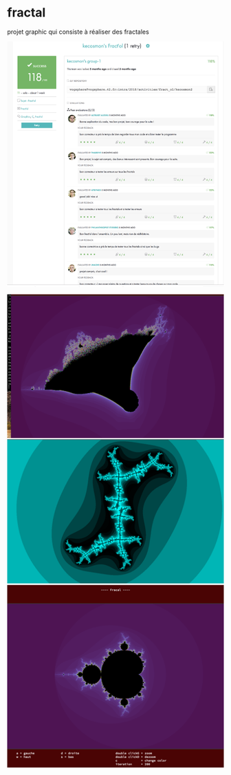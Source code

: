 # fractal
projet graphic qui consiste à réaliser des fractales




![Screenshot](score.png)

![Screenshot](picture1.png)
![Screenshot](picture2.png)
![Screenshot](picture3.png)
